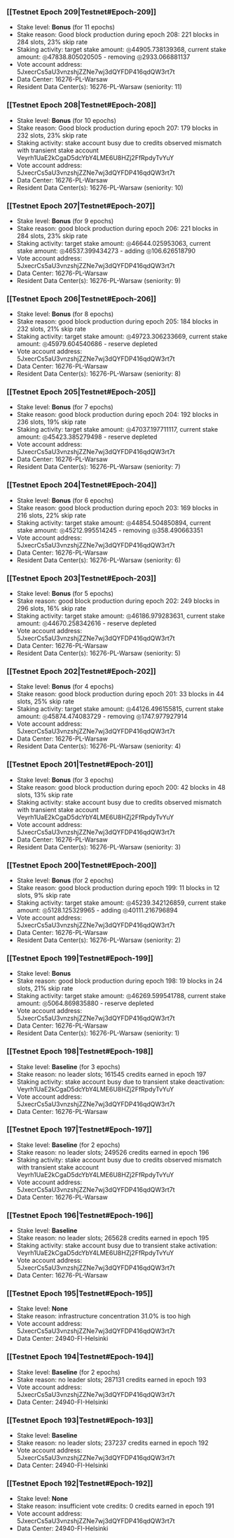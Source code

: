 ### [[Testnet Epoch 209|Testnet#Epoch-209]]
* Stake level: **Bonus** (for 11 epochs)
* Stake reason: Good block production during epoch 208: 221 blocks in 284 slots, 23% skip rate
* Staking activity: target stake amount: ◎44905.738139368, current stake amount: ◎47838.805020505 - removing ◎2933.066881137
* Vote account address: 5JxecrCs5aU3vnzshjZZNe7wj3dQYFDP416qdQW3rt7t
* Data Center: 16276-PL-Warsaw
* Resident Data Center(s): 16276-PL-Warsaw (seniority: 11)
### [[Testnet Epoch 208|Testnet#Epoch-208]]
* Stake level: **Bonus** (for 10 epochs)
* Stake reason: Good block production during epoch 207: 179 blocks in 232 slots, 23% skip rate
* Staking activity: stake account busy due to credits observed mismatch with transient stake account Veyrh1UaE2kCgaD5dcYbY4LME6U8HZj2FfRpdyTvYuY
* Vote account address: 5JxecrCs5aU3vnzshjZZNe7wj3dQYFDP416qdQW3rt7t
* Data Center: 16276-PL-Warsaw
* Resident Data Center(s): 16276-PL-Warsaw (seniority: 10)
### [[Testnet Epoch 207|Testnet#Epoch-207]]
* Stake level: **Bonus** (for 9 epochs)
* Stake reason: good block production during epoch 206: 221 blocks in 284 slots, 23% skip rate
* Staking activity: target stake amount: ◎46644.025953063, current stake amount: ◎46537.399434273 - adding ◎106.626518790
* Vote account address: 5JxecrCs5aU3vnzshjZZNe7wj3dQYFDP416qdQW3rt7t
* Data Center: 16276-PL-Warsaw
* Resident Data Center(s): 16276-PL-Warsaw (seniority: 9)
### [[Testnet Epoch 206|Testnet#Epoch-206]]
* Stake level: **Bonus** (for 8 epochs)
* Stake reason: good block production during epoch 205: 184 blocks in 232 slots, 21% skip rate
* Staking activity: target stake amount: ◎49723.306233669, current stake amount: ◎45979.604540686 - reserve depleted
* Vote account address: 5JxecrCs5aU3vnzshjZZNe7wj3dQYFDP416qdQW3rt7t
* Data Center: 16276-PL-Warsaw
* Resident Data Center(s): 16276-PL-Warsaw (seniority: 8)
### [[Testnet Epoch 205|Testnet#Epoch-205]]
* Stake level: **Bonus** (for 7 epochs)
* Stake reason: good block production during epoch 204: 192 blocks in 236 slots, 19% skip rate
* Staking activity: target stake amount: ◎47037.197711117, current stake amount: ◎45423.385279498 - reserve depleted
* Vote account address: 5JxecrCs5aU3vnzshjZZNe7wj3dQYFDP416qdQW3rt7t
* Data Center: 16276-PL-Warsaw
* Resident Data Center(s): 16276-PL-Warsaw (seniority: 7)
### [[Testnet Epoch 204|Testnet#Epoch-204]]
* Stake level: **Bonus** (for 6 epochs)
* Stake reason: good block production during epoch 203: 169 blocks in 216 slots, 22% skip rate
* Staking activity: target stake amount: ◎44854.504850894, current stake amount: ◎45212.995514245 - removing ◎358.490663351
* Vote account address: 5JxecrCs5aU3vnzshjZZNe7wj3dQYFDP416qdQW3rt7t
* Data Center: 16276-PL-Warsaw
* Resident Data Center(s): 16276-PL-Warsaw (seniority: 6)
### [[Testnet Epoch 203|Testnet#Epoch-203]]
* Stake level: **Bonus** (for 5 epochs)
* Stake reason: good block production during epoch 202: 249 blocks in 296 slots, 16% skip rate
* Staking activity: target stake amount: ◎46186.979283631, current stake amount: ◎44670.258342616 - reserve depleted
* Vote account address: 5JxecrCs5aU3vnzshjZZNe7wj3dQYFDP416qdQW3rt7t
* Data Center: 16276-PL-Warsaw
* Resident Data Center(s): 16276-PL-Warsaw (seniority: 5)
### [[Testnet Epoch 202|Testnet#Epoch-202]]
* Stake level: **Bonus** (for 4 epochs)
* Stake reason: good block production during epoch 201: 33 blocks in 44 slots, 25% skip rate
* Staking activity: target stake amount: ◎44126.496155815, current stake amount: ◎45874.474083729 - removing ◎1747.977927914
* Vote account address: 5JxecrCs5aU3vnzshjZZNe7wj3dQYFDP416qdQW3rt7t
* Data Center: 16276-PL-Warsaw
* Resident Data Center(s): 16276-PL-Warsaw (seniority: 4)
### [[Testnet Epoch 201|Testnet#Epoch-201]]
* Stake level: **Bonus** (for 3 epochs)
* Stake reason: good block production during epoch 200: 42 blocks in 48 slots, 13% skip rate
* Staking activity: stake account busy due to credits observed mismatch with transient stake account Veyrh1UaE2kCgaD5dcYbY4LME6U8HZj2FfRpdyTvYuY
* Vote account address: 5JxecrCs5aU3vnzshjZZNe7wj3dQYFDP416qdQW3rt7t
* Data Center: 16276-PL-Warsaw
* Resident Data Center(s): 16276-PL-Warsaw (seniority: 3)
### [[Testnet Epoch 200|Testnet#Epoch-200]]
* Stake level: **Bonus** (for 2 epochs)
* Stake reason: good block production during epoch 199: 11 blocks in 12 slots, 9% skip rate
* Staking activity: target stake amount: ◎45239.342126859, current stake amount: ◎5128.125329965 - adding ◎40111.216796894
* Vote account address: 5JxecrCs5aU3vnzshjZZNe7wj3dQYFDP416qdQW3rt7t
* Data Center: 16276-PL-Warsaw
* Resident Data Center(s): 16276-PL-Warsaw (seniority: 2)
### [[Testnet Epoch 199|Testnet#Epoch-199]]
* Stake level: **Bonus**
* Stake reason: good block production during epoch 198: 19 blocks in 24 slots, 21% skip rate
* Staking activity: target stake amount: ◎46269.599541788, current stake amount: ◎5064.869835880 - reserve depleted
* Vote account address: 5JxecrCs5aU3vnzshjZZNe7wj3dQYFDP416qdQW3rt7t
* Data Center: 16276-PL-Warsaw
* Resident Data Center(s): 16276-PL-Warsaw (seniority: 1)
### [[Testnet Epoch 198|Testnet#Epoch-198]]
* Stake level: **Baseline** (for 3 epochs)
* Stake reason: no leader slots; 161545 credits earned in epoch 197
* Staking activity: stake account busy due to transient stake deactivation: Veyrh1UaE2kCgaD5dcYbY4LME6U8HZj2FfRpdyTvYuY
* Vote account address: 5JxecrCs5aU3vnzshjZZNe7wj3dQYFDP416qdQW3rt7t
* Data Center: 16276-PL-Warsaw
### [[Testnet Epoch 197|Testnet#Epoch-197]]
* Stake level: **Baseline** (for 2 epochs)
* Stake reason: no leader slots; 249526 credits earned in epoch 196
* Staking activity: stake account busy due to credits observed mismatch with transient stake account Veyrh1UaE2kCgaD5dcYbY4LME6U8HZj2FfRpdyTvYuY
* Vote account address: 5JxecrCs5aU3vnzshjZZNe7wj3dQYFDP416qdQW3rt7t
* Data Center: 16276-PL-Warsaw
### [[Testnet Epoch 196|Testnet#Epoch-196]]
* Stake level: **Baseline**
* Stake reason: no leader slots; 265628 credits earned in epoch 195
* Staking activity: stake account busy due to transient stake activation: Veyrh1UaE2kCgaD5dcYbY4LME6U8HZj2FfRpdyTvYuY
* Vote account address: 5JxecrCs5aU3vnzshjZZNe7wj3dQYFDP416qdQW3rt7t
* Data Center: 16276-PL-Warsaw
### [[Testnet Epoch 195|Testnet#Epoch-195]]
* Stake level: **None**
* Stake reason: infrastructure concentration 31.0% is too high
* Vote account address: 5JxecrCs5aU3vnzshjZZNe7wj3dQYFDP416qdQW3rt7t
* Data Center: 24940-FI-Helsinki
### [[Testnet Epoch 194|Testnet#Epoch-194]]
* Stake level: **Baseline** (for 2 epochs)
* Stake reason: no leader slots; 287131 credits earned in epoch 193
* Vote account address: 5JxecrCs5aU3vnzshjZZNe7wj3dQYFDP416qdQW3rt7t
* Data Center: 24940-FI-Helsinki
### [[Testnet Epoch 193|Testnet#Epoch-193]]
* Stake level: **Baseline**
* Stake reason: no leader slots; 237237 credits earned in epoch 192
* Vote account address: 5JxecrCs5aU3vnzshjZZNe7wj3dQYFDP416qdQW3rt7t
* Data Center: 24940-FI-Helsinki
### [[Testnet Epoch 192|Testnet#Epoch-192]]
* Stake level: **None**
* Stake reason: insufficient vote credits: 0 credits earned in epoch 191
* Vote account address: 5JxecrCs5aU3vnzshjZZNe7wj3dQYFDP416qdQW3rt7t
* Data Center: 24940-FI-Helsinki